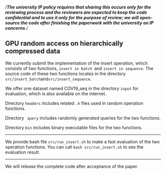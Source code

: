 /*************The university IP policy requires that sharing this occurs only for the reviewing process and the reviewers are expected to keep the code confidential and to use it only for the purpose of review; we will open-source the code after finishing the paperwork with the university on IP concerns.*************/

## GPU random access on hierarchically compressed data

We currently submit the implementation of the insert operation, which consists of two functions, `insert in batch `and `insert in sequence`. The source code of these two functions locates in the directory `src/insert_batch`and`src/insert_sequence`. 

We offer one dataset named COV19\_seq in the directory `input` for evaluation, which is also available on the internet. 

Directory `headers` includes related `.h` files used in random operation functions.

Directory  ` query` includes randomly generated queries for the two functions. 

Directory `bin` includes binary executable files for the two functions. 

----

We provide bash file `src/run_insert.sh` to make a fast evaluation of the two operation functions. You can call `bash src/run_insert.sh` to see the evaluation result.

---

We will release the complete code after acceptance of the paper. 
